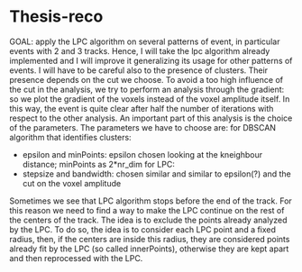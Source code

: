 # Thesis-reco
GOAL: apply the LPC algorithm on several patterns of event, in particular events with 2 and 3 tracks. Hence, I will take the lpc algorithm already implemented and I will improve it generalizing its usage for other patterns of events. I will have to be careful also to the presence of clusters. Their presence depends on the cut we choose. To avoid a too high influence of the cut in the analysis, we try to perform an analysis through the gradient: so we plot the gradient of the voxels instead of the voxel amplitude itself. In this way, the event is quite clear after half the number of iterations with respect to the other analysis.
An important part of this analysis is the choice of the parameters. The parameters we have to choose are: 
for DBSCAN algorithm that identifies clusters: 
* epsilon and minPoints: epsilon chosen looking at the kneighbour distance; minPoints as 2*nr_dim
for LPC:
* stepsize and bandwidth: chosen similar and similar to epsilon(?)
and the cut on the voxel amplitude

Sometimes we see that LPC algorithm stops before the end of the track. For this reason we need to find a way to make the LPC continue on the rest of the centers of the track. The idea is to exclude the points already analyzed by the LPC. To do so, the idea is to consider each LPC point and a fixed radius, then, if the centers are inside this radius, they are considered points already fit by the LPC (so called innerPoints), otherwise they are kept apart and then reprocessed with the LPC. 

